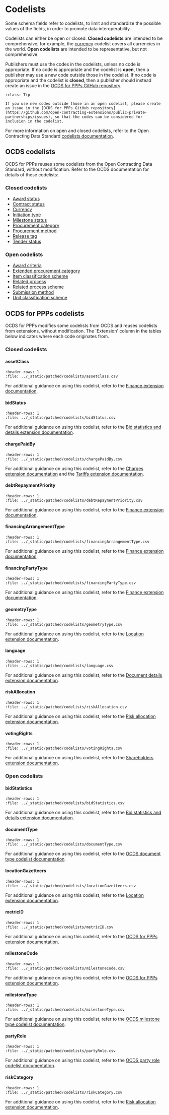 # Codelists

Some schema fields refer to codelists, to limit and standardize the possible values of the fields, in order to promote data interoperability.

Codelists can either be open or closed. **Closed codelists** are intended to be comprehensive; for example, the [currency](https://standard.open-contracting.org/latest/en/schema/codelists/#currency) codelist covers all currencies in the world. **Open codelists** are intended to be representative, but not comprehensive.

Publishers must use the codes in the codelists, unless no code is appropriate. If no code is appropriate and the codelist is **open**, then a publisher may use a new code outside those in the codelist. If no code is appropriate and the codelist is **closed**, then a publisher should instead create an issue in the [OCDS for PPPs GitHub repository](https://github.com/open-contracting-extensions/public-private-partnerships/issues).

```{admonition} Extending open codelists
:class: Tip

If you use new codes outside those in an open codelist, please create an issue in the [OCDS for PPPs GitHub repository](https://github.com/open-contracting-extensions/public-private-partnerships/issues), so that the codes can be considered for inclusion in the codelist.
```

For more information on open and closed codelists, refer to the Open Contracting Data Standard [codelists documentation](https://standard.open-contracting.org/latest/en/schema/codelists/).

## OCDS codelists

OCDS for PPPs reuses some codelists from the Open Contracting Data Standard, without modification. Refer to the OCDS documentation for details of these codelists:

### Closed codelists

* [Award status](https://standard.open-contracting.org/latest/en/schema/codelists/#award-status)
* [Contract status](https://standard.open-contracting.org/latest/en/schema/codelists/#contract-status)
* [Currency](https://standard.open-contracting.org/latest/en/schema/codelists/#currency)
* [Initiation type](https://standard.open-contracting.org/latest/en/schema/codelists/#initiation-type)
* [Milestone status](https://standard.open-contracting.org/latest/en/schema/codelists/#milestone-status)
* [Procurement category](https://standard.open-contracting.org/latest/en/schema/codelists/#procurement-category)
* [Procurement method](https://standard.open-contracting.org/latest/en/schema/codelists/#method)
* [Release tag](https://standard.open-contracting.org/latest/en/schema/codelists/#release-tag)
* [Tender status](https://standard.open-contracting.org/latest/en/schema/codelists/#tender-status)

### Open codelists

* [Award criteria](https://standard.open-contracting.org/latest/en/schema/codelists/#award-criteria)
* [Extended procurement category](https://standard.open-contracting.org/latest/en/schema/codelists/#extended-procurement-category)
* [Item classification scheme](https://standard.open-contracting.org/latest/en/schema/codelists/#item-classification-scheme)
* [Related process](https://standard.open-contracting.org/latest/en/schema/codelists/#related-process)
* [Related process scheme](https://standard.open-contracting.org/latest/en/schema/codelists/#related-process-scheme)
* [Submission method](https://standard.open-contracting.org/latest/en/schema/codelists/#submission-method)
* [Unit classification scheme](https://standard.open-contracting.org/latest/en/schema/codelists/#unit-classification-scheme)

## OCDS for PPPs codelists

OCDS for PPPs modifies some codelists from OCDS and reuses codelists from extensions, without modification. The 'Extension' column in the tables below indicates where each code originates from.

### Closed codelists

#### assetClass

```{csv-table-no-translate}
:header-rows: 1
:file: ../_static/patched/codelists/assetClass.csv
```

For additional guidance on using this codelist, refer to the [Finance extension documentation](https://extensions.open-contracting.org/en/extensions/finance/master/).

#### bidStatus

```{csv-table-no-translate}
:header-rows: 1
:file: ../_static/patched/codelists/bidStatus.csv
```

For additional guidance on using this codelist, refer to the [Bid statistics and details extension documentation](https://extensions.open-contracting.org/en/extensions/bids/v1.1.5/).

#### chargePaidBy

```{csv-table-no-translate}
:header-rows: 1
:file: ../_static/patched/codelists/chargePaidBy.csv
```

For additional guidance on using this codelist, refer to the [Charges extension documentation](https://extensions.open-contracting.org/en/extensions/charges/) and the [Tariffs extension documentation](https://extensions.open-contracting.org/en/extensions/tariffs/master/).

#### debtRepaymentPriority

```{csv-table-no-translate}
:header-rows: 1
:file: ../_static/patched/codelists/debtRepaymentPriority.csv
```

For additional guidance on using this codelist, refer to the [Finance extension documentation](https://extensions.open-contracting.org/en/extensions/finance/master/).

#### financingArrangementType

```{csv-table-no-translate}
:header-rows: 1
:file: ../_static/patched/codelists/financingArrangementType.csv
```

For additional guidance on using this codelist, refer to the [Finance extension documentation](https://extensions.open-contracting.org/en/extensions/finance/master/).

#### financingPartyType

```{csv-table-no-translate}
:header-rows: 1
:file: ../_static/patched/codelists/financingPartyType.csv
```

For additional guidance on using this codelist, refer to the [Finance extension documentation](https://extensions.open-contracting.org/en/extensions/finance/master/).

#### geometryType

```{csv-table-no-translate}
:header-rows: 1
:file: ../_static/patched/codelists/geometryType.csv
```

For additional guidance on using this codelist, refer to the [Location extension documentation](https://extensions.open-contracting.org/en/extensions/location/).

#### language

```{csv-table-no-translate}
:header-rows: 1
:file: ../_static/patched/codelists/language.csv
```

For additional guidance on using this codelist, refer to the [Document details extension documentation](https://extensions.open-contracting.org/en/extensions/documentation_details/master/).

#### riskAllocation

```{csv-table-no-translate}
:header-rows: 1
:file: ../_static/patched/codelists/riskAllocation.csv
```

For additional guidance on using this codelist, refer to the [Risk allocation extension documentation](https://extensions.open-contracting.org/en/extensions/risk_allocation/master/).

#### votingRights

```{csv-table-no-translate}
:header-rows: 1
:file: ../_static/patched/codelists/votingRights.csv
```

For additional guidance on using this codelist, refer to the [Shareholders extension documentation](https://extensions.open-contracting.org/en/extensions/shareholders/master/).

### Open codelists

#### bidStatistics

```{csv-table-no-translate}
:header-rows: 1
:file: ../_static/patched/codelists/bidStatistics.csv
```

For additional guidance on using this codelist, refer to the [Bid statistics and details extension documentation](https://extensions.open-contracting.org/en/extensions/bids/v1.1.5/).

#### documentType

```{csv-table-no-translate}
:header-rows: 1
:file: ../_static/patched/codelists/documentType.csv
```

For additional guidance on using this codelist, refer to the [OCDS document type codelist documentation](https://standard.open-contracting.org/latest/en/schema/codelists/#document-type).

#### locationGazetteers

```{csv-table-no-translate}
:header-rows: 1
:file: ../_static/patched/codelists/locationGazetteers.csv
```

For additional guidance on using this codelist, refer to the [Location extension documentation](https://extensions.open-contracting.org/en/extensions/location/).

#### metricID

```{csv-table-no-translate}
:header-rows: 1
:file: ../_static/patched/codelists/metricID.csv
```

For additional guidance on using this codelist, refer to the [OCDS for PPPs extension documentation](https://extensions.open-contracting.org/en/extensions/ppp/master/).

#### milestoneCode

```{csv-table-no-translate}
:header-rows: 1
:file: ../_static/patched/codelists/milestoneCode.csv
```

For additional guidance on using this codelist, refer to the [OCDS for PPPs extension documentation](https://extensions.open-contracting.org/en/extensions/ppp/master/).

#### milestoneType

```{csv-table-no-translate}
:header-rows: 1
:file: ../_static/patched/codelists/milestoneType.csv
```

For additional guidance on using this codelist, refer to the [OCDS milestone type codelist documentation](https://standard.open-contracting.org/latest/en/schema/codelists/#milestone-type).

#### partyRole

```{csv-table-no-translate}
:header-rows: 1
:file: ../_static/patched/codelists/partyRole.csv
```

For additional guidance on using this codelist, refer to the [OCDS party role codelist documentation](https://standard.open-contracting.org/latest/en/schema/codelists/#party-role).

#### riskCategory

```{csv-table-no-translate}
:header-rows: 1
:file: ../_static/patched/codelists/riskCategory.csv
```

For additional guidance on using this codelist, refer to the [Risk allocation extension documentation](https://extensions.open-contracting.org/en/extensions/risk_allocation/master/).

